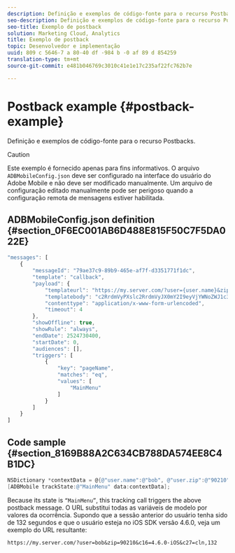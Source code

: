 ```yaml
---
description: Definição e exemplos de código-fonte para o recurso Postbacks.
seo-description: Definição e exemplos de código-fonte para o recurso Postbacks.
seo-title: Exemplo de postback
solution: Marketing Cloud, Analytics
title: Exemplo de postback
topic: Desenvolvedor e implementação
uuid: 809 c 5646-7 a 80-40 df -984 b -0 af 89 d 854259
translation-type: tm+mt
source-git-commit: e481b046769c3010c41e1e17c235af22fc762b7e

---
```



# Postback example {#postback-example}

Definição e exemplos de código-fonte para o recurso Postbacks.

>[!CAUTION]
>
>Este exemplo é fornecido apenas para fins informativos. O arquivo `ADBMobileConfig.json` deve ser configurado na interface do usuário do Adobe Mobile e não deve ser modificado manualmente. Um arquivo de configuração editado manualmente pode ser perigoso quando a configuração remota de mensagens estiver habilitada.

## ADBMobileConfig.json definition {#section_0F6EC001AB6D488E815F50C7F5DA022E}

```js
"messages": [ 
    { 
        "messageId": "79ae37c9-89b9-465e-af7f-d3351771f1dc", 
        "template": "callback", 
        "payload": {  
            "templateurl": "https://my.server.com/?user={user.name}&zip={user.zip}&c16={%sdkver%}&c27=cln,{a.PrevSessionLength}", 
            "templatebody": "c2RrdmVyPXslc2RrdmVyJX0mY2I9eyVjYWNoZWJ1c3QlfSZjbGllbnRJZD17bi5jbGllbnQuaWR9JnRzPXsldGltZXN0YW1wVSV9JnRzej17JXRpbWVzdGFtcFolfQ==", 
            "contenttype": "application/x-www-form-urlencoded",  
            "timeout": 4 
        }, 
        "showOffline": true, 
        "showRule": "always", 
        "endDate": 2524730400, 
        "startDate": 0, 
        "audiences": [], 
        "triggers": [ 
            { 
                "key": "pageName", 
                "matches": "eq", 
                "values": [ 
                    "MainMenu" 
                ] 
            } 
        ] 
    } 
] 
```

## Code sample {#section_8169B88A2C634CB788DA574EE8C4B1DC}

```objective-c
NSDictionary *contextData = @{@"user.name":@"bob", @"user.zip":@"90210"}; 
[ADBMobile trackState:@"MainMenu" data:contextData];
```

Because its state is `“MainMenu”`, this tracking call triggers the above postback message. O URL substitui todas as variáveis de modelo por valores da ocorrência. Supondo que a sessão anterior do usuário tenha sido de 132 segundos e que o usuário esteja no iOS SDK versão 4.6.0, veja um exemplo do URL resultante:

`https://my.server.com/?user=bob&zip=90210&c16=4.6.0-iOS&c27=cln,132`
